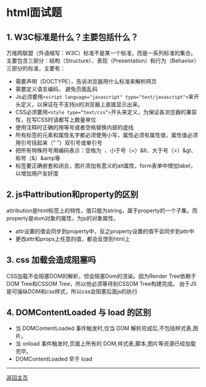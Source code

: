 # html面试题

## 1. W3C标准是什么？主要包括什么？
万维网联盟（外语缩写：W3C）标准不是某一个标准，而是一系列标准的集合。主要包含三部分：结构（Structure）、表现（Presentation）和行为（Behavior）三部分的标准，主要有：
 - 需要声明（DOCTYPE），告诉浏览器用什么标准来解析网页
 - 需要定义语言编码， 避免页面乱码
 - Js必须要用`<script language="javascript" type="text/javascript">`来开头定义，以保证在不支持js的浏览器上直接显示出来。
 - CSS必须要用`<style type=“text/css”>`开头来定义，为保证各浏览器的兼容性，在写CSS时请都写上数量单位
 - 使用注释时正确的用等号或者空格替换内部的虚线
 - 所有标签的元素和属性名字都必须使用小写，属性必须有属性值，属性值必须用引号括起来（” ”）双引号或单引号
 - 把所有特殊符号用编码表示：空格为&nbsp; 、小于号（<）&lt、大于号（>）&gt、和号（&）&amp等
 - 标签要正确嵌套和闭合，图片添加有意义的alt属性，form表单中增加label，以增加用户友好度

## 2. js中attribution和property的区别
   attribution是html标签上的特性，值只能为string，属于property的一个子集。而property是dom对象的属性，为js的对象属性。
   - attr设置的值会同步到property中，反之property设置的值不会同步到attr中
   - 更改attr和props上任意的值，都会反馈到html上

## 3. css 加载会造成阻塞吗
CSS加载不会阻塞DOM的解析，但会阻塞Dom的渲染。因为Render Tree依赖于DOM Tree和CSSOM Tree，所以他必须等待到CSSOM Tree构建完成。 由于JS是可操纵DOM和css样式，所以css会阻塞后面js的执行

## 4. DOMContentLoaded 与 load 的区别
- 当 DOMContentLoaded 事件触发时,仅当 DOM 解析完成后,不包括样式表,图片。
- 当 onload 事件触发时,页面上所有的 DOM,样式表,脚本,图片等资源已经加载完毕。
- DOMContentLoaded 早于 load

---------------
[返回主页](https://github.com/Marilynlee/interview-note)
